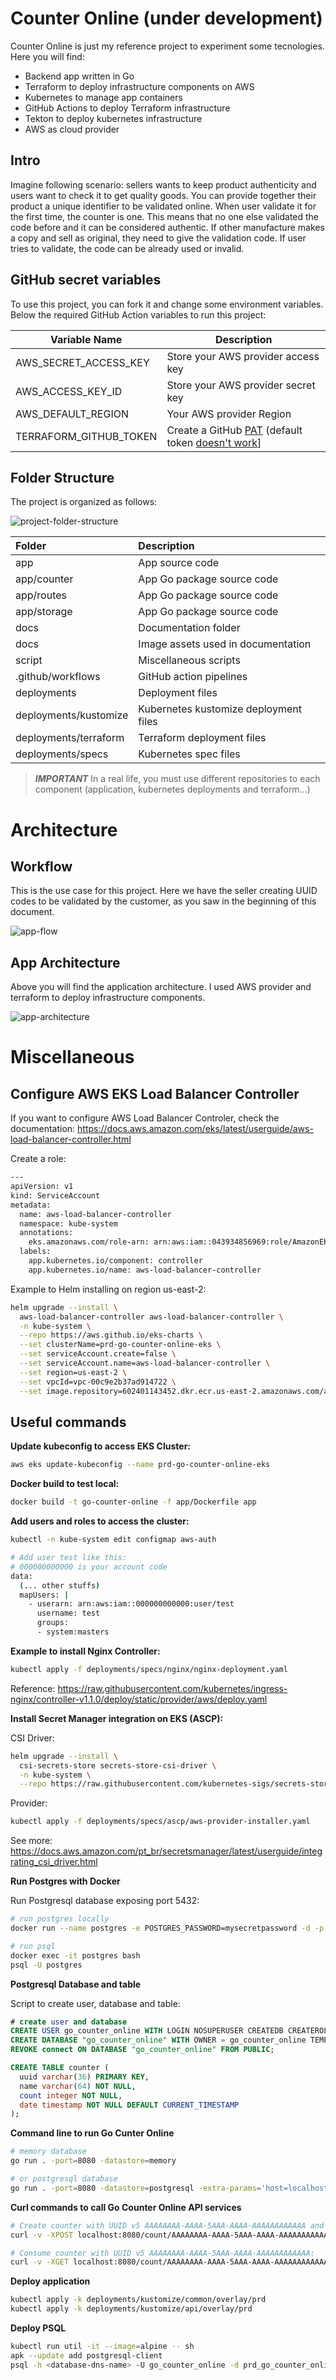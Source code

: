 # Counter Online (under development)

Counter Online is just my reference project to experiment some tecnologies. Here you will find:

- Backend app written in Go
- Terraform to deploy infrastructure components on AWS
- Kubernetes to manage app containers
- GitHub Actions to deploy Terraform infrastructure
- Tekton to deploy kubernetes infrastructure
- AWS as cloud provider

## Intro
Imagine following scenario: sellers wants to keep product authenticity and users want to check it to get quality goods. You can provide together their product a unique identifier to be validated online. When user validate it for the first time, the counter is one. This means that no one else validated the code before and it can be considered authentic. If other manufacture makes a copy and sell as original, they need to give the validation code. If user tries to validate, the code can be already used or invalid.

## GitHub secret variables
To use this project, you can fork it and change some environment variables. Below the required GitHub Action variables to run this project:

|Variable Name|Description|
|-------------|-----------|
|AWS_SECRET_ACCESS_KEY|Store your AWS provider access key|
|AWS_ACCESS_KEY_ID|Store your AWS provider secret key|
|AWS_DEFAULT_REGION|Your AWS provider Region|
|TERRAFORM_GITHUB_TOKEN|Create a GitHub [PAT](https://docs.github.com/pt/authentication/keeping-your-account-and-data-secure/creating-a-personal-access-token) (default token [doesn't work](https://github.community/t/are-there-plans-to-allow-the-actions-token-to-modify-secrets/17626)]|


## Folder Structure
The project is organized as follows:

![project-folder-structure](docs/images/project-folder-structure.png?raw=true)

|Folder|Description                                       |
|:-----|:-------------------------------------------------|
|app|App source code|
|app/counter|App Go package source code|
|app/routes|App Go package source code|
|app/storage|App Go package source code|
|docs|Documentation folder|
|docs|Image assets used in documentation|
|script|Miscellaneous scripts|
|.github/workflows|GitHub action pipelines|
|deployments|Deployment files|
|deployments/kustomize|Kubernetes kustomize deployment files|
|deployments/terraform|Terraform deployment files|
|deployments/specs|Kubernetes spec files|

> **_IMPORTANT_** In a real life, you must use different repositories to each component (application, kubernetes deployments and terraform...)

# Architecture
## Workflow

This is the use case for this project. Here we have the seller creating UUID codes to be validated by the customer, as you saw in the beginning of this document.

![app-flow](docs/images/app-flow.png?raw=true)

## App Architecture
Above you will find the application architecture. I used AWS provider and terraform to deploy infrastructure components.

![app-architecture](docs/images/project-architecture.png?raw=true)

# Miscellaneous

## Configure AWS EKS Load Balancer Controller

If you want to configure AWS Load Balancer Controler, check the documentation: https://docs.aws.amazon.com/eks/latest/userguide/aws-load-balancer-controller.html

Create a role:

```sh
---
apiVersion: v1
kind: ServiceAccount
metadata:
  name: aws-load-balancer-controller
  namespace: kube-system
  annotations:
    eks.amazonaws.com/role-arn: arn:aws:iam::043934856969:role/AmazonEKSLoadBalancerControllerRole
  labels:
    app.kubernetes.io/component: controller
    app.kubernetes.io/name: aws-load-balancer-controller
```

Example to Helm installing on region us-east-2:

```sh
helm upgrade --install \
  aws-load-balancer-controller aws-load-balancer-controller \
  -n kube-system \
  --repo https://aws.github.io/eks-charts \
  --set clusterName=prd-go-counter-online-eks \
  --set serviceAccount.create=false \
  --set serviceAccount.name=aws-load-balancer-controller \
  --set region=us-east-2 \
  --set vpcId=vpc-00c9e2b37ad914722 \
  --set image.repository=602401143452.dkr.ecr.us-east-2.amazonaws.com/amazon/aws-load-balancer-controller
```

## Useful commands

**Update kubeconfig to access EKS Cluster:**

```sh
aws eks update-kubeconfig --name prd-go-counter-online-eks
```

**Docker build to test local:**
```sh
docker build -t go-counter-online -f app/Dockerfile app
```

**Add users and roles to access the cluster:**

```sh
kubectl -n kube-system edit configmap aws-auth

# Add user test like this:
# 000000000000 is your account code
data:
  (... other stuffs)
  mapUsers: |
    - userarn: arn:aws:iam::000000000000:user/test
      username: test
      groups:
      - system:masters
```

**Example to install Nginx Controller:**

```sh
kubectl apply -f deployments/specs/nginx/nginx-deployment.yaml
```

Reference: https://raw.githubusercontent.com/kubernetes/ingress-nginx/controller-v1.1.0/deploy/static/provider/aws/deploy.yaml

**Install Secret Manager integration on EKS (ASCP):**

CSI Driver:
```sh
helm upgrade --install \
  csi-secrets-store secrets-store-csi-driver \
  -n kube-system \
  --repo https://raw.githubusercontent.com/kubernetes-sigs/secrets-store-csi-driver/master/charts
```

Provider:
```sh
kubectl apply -f deployments/specs/ascp/aws-provider-installer.yaml
```
See more: https://docs.aws.amazon.com/pt_br/secretsmanager/latest/userguide/integrating_csi_driver.html

**Run Postgres with Docker**

Run Postgresql database exposing port 5432:

```sh
# run postgres locally
docker run --name postgres -e POSTGRES_PASSWORD=mysecretpassword -d -p 5432:5432 postgres

# run psql
docker exec -it postgres bash
psql -U postgres
```

**Postgresql Database and table**

Script to create user, database and table:

```sql
# create user and database
CREATE USER go_counter_online WITH LOGIN NOSUPERUSER CREATEDB CREATEROLE INHERIT NOREPLICATION CONNECTION LIMIT -1 PASSWORD 'go_counter_online_password';
CREATE DATABASE "go_counter_online" WITH OWNER = go_counter_online TEMPLATE = template0 ENCODING = 'UTF8' LC_COLLATE = 'C' LC_CTYPE = 'C';
REVOKE connect ON DATABASE "go_counter_online" FROM PUBLIC;

CREATE TABLE counter (
  uuid varchar(36) PRIMARY KEY,
  name varchar(64) NOT NULL,
  count integer NOT NULL,
  date timestamp NOT NULL DEFAULT CURRENT_TIMESTAMP
);
```

**Command line to run Go Cunter Online**

```sh
# memory database
go run . -port=8080 -datastore=memory

# or postgresql database
go run . -port=8080 -datastore=postgresql -extra-params='host=localhost dbname=go_counter_online user=go_counter_online password=go_counter_online_password sslmode=disable' -hide-extra-params=true
```

**Curl commands to call Go Counter Online API services**

```sh
# Create counter with UUID v5 AAAAAAAA-AAAA-5AAA-AAAA-AAAAAAAAAAAA and name test:
curl -v -XPOST localhost:8080/count/AAAAAAAA-AAAA-5AAA-AAAA-AAAAAAAAAAAA/test

# Consume counter with UUID v5 AAAAAAAA-AAAA-5AAA-AAAA-AAAAAAAAAAAA:
curl -v -XGET localhost:8080/count/AAAAAAAA-AAAA-5AAA-AAAA-AAAAAAAAAAAA
```

**Deploy application**
```sh
kubectl apply -k deployments/kustomize/common/overlay/prd
kubectl apply -k deployments/kustomize/api/overlay/prd
```

**Deploy PSQL**
```sh
kubectl run util -it --image=alpine -- sh
apk --update add postgresql-client
psql -h <database-dns-name> -U go_counter_online -d prd_go_counter_online
```